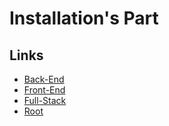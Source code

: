 # Installation's Part

## Links

- [Back-End](./Back-End/README.md)
- [Front-End](./Front-End/README.md)
- [Full-Stack](./Full-Stack/README.md)
- [Root](../README.md)
